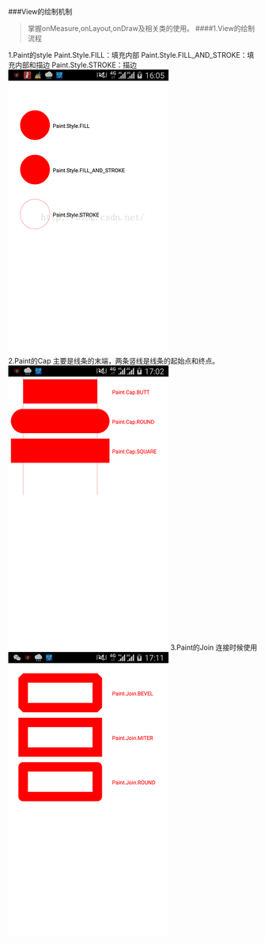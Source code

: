 ###View的绘制机制
>掌握onMeasure,onLayout,onDraw及相关类的使用。
####1.View的绘制流程

1.Paint的style
  Paint.Style.FILL：填充内部
  Paint.Style.FILL_AND_STROKE：填充内部和描边
  Paint.Style.STROKE：描边
![](markdown-img-paste-20170110172408652.png)  
2.Paint的Cap
  主要是线条的末端，两条竖线是线条的起始点和终点。
  ![](markdown-img-paste-20170110172928428.png)
3.Paint的Join
连接时候使用
  ![](markdown-img-paste-20170110183254438.png)
